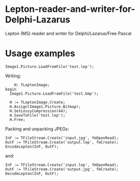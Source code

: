 # Lepton-reader-and-writer-for-Delphi-Lazarus
Lepton (MS) reader and writer for Delphi/Lazarus/Free Pascal

# Usage examples
```
Image1.Picture.LoadFromFile('test.lep');
```

Writing:
```
    H: TLeptonImage;
begin
  Image1.Picture.LoadFromFile('test.bmp');

  H := TLeptonImage.Create;
  H.Assign(Image1.Picture.Bitmap);
  H.SetLossyCompression(44);
  H.SaveToFile('test.lep');
  H.Free;
```

Packing and unpacking JPEGs:
```
InF := TFileStream.Create('input.jpg', fmOpenRead);
OutF := TFileStream.Create('output.lep', fmCreate);
EncodeLepton(InF, OutF);
```
and:
```
InF := TFileStream.Create('input.lep', fmOpenRead);
OutF := TFileStream.Create('output.jpg', fmCreate);
DecodeLepton(InF, OutF);
```
